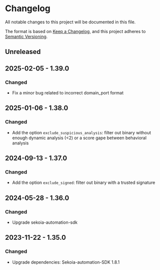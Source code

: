 # Changelog

All notable changes to this project will be documented in this file.

The format is based on [Keep a Changelog](https://keepachangelog.com/en/1.0.0/),
and this project adheres to [Semantic Versioning](https://semver.org/spec/v2.0.0.html).

## Unreleased

## 2025-02-05 - 1.39.0

### Changed

- Fix a minor bug related to incorrect domain_port format

## 2025-01-06 - 1.38.0

### Changed

- Add the option `exclude_suspicious_analysis`: filter out binary without enough dynamic analysis (<2) or a score gape between behavioral analysis

## 2024-09-13 - 1.37.0

### Changed

- Add the option `exclude_signed`: filter out binary with a trusted signature

## 2024-05-28 - 1.36.0

### Changed

- Upgrade sekoia-automation-sdk

## 2023-11-22 - 1.35.0

### Changed

- Upgrade dependencies: Sekoia-automation-SDK 1.8.1
